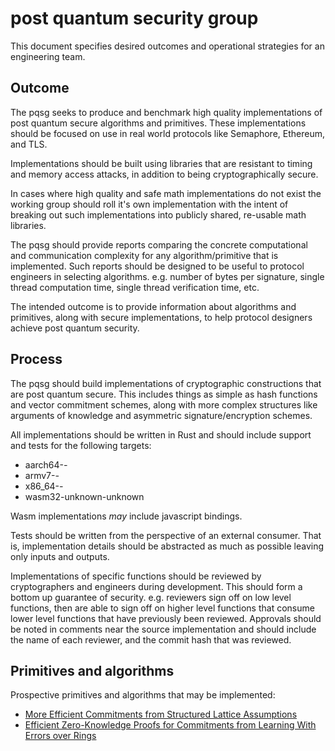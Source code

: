 # post quantum security group

This document specifies desired outcomes and operational strategies for an engineering team.

## Outcome

The pqsg seeks to produce and benchmark high quality implementations of post quantum secure algorithms and primitives. These implementations should be focused on use in real world protocols like Semaphore, Ethereum, and TLS.

Implementations should be built using libraries that are resistant to timing and memory access attacks, in addition to being cryptographically secure.

In cases where high quality and safe math implementations do not exist the working group should roll it's own implementation with the intent of breaking out such implementations into publicly shared, re-usable math libraries.

The pqsg should provide reports comparing the concrete computational and communication complexity for any algorithm/primitive that is implemented. Such reports should be designed to be useful to protocol engineers in selecting algorithms. e.g. number of bytes per signature, single thread computation time, single thread verification time, etc.

The intended outcome is to provide information about algorithms and primitives, along with secure implementations, to help protocol designers achieve post quantum security.

## Process

The pqsg should build implementations of cryptographic constructions that are post quantum secure. This includes things as simple as hash functions and vector commitment schemes, along with more complex structures like arguments of knowledge and asymmetric signature/encryption schemes.

All implementations should be written in Rust and should include support and tests for the following targets:
- aarch64-*-*
- armv7-*-*
- x86_64-*-*
- wasm32-unknown-unknown

Wasm implementations _may_ include javascript bindings.

Tests should be written from the perspective of an external consumer. That is, implementation details should be abstracted as much as possible leaving only inputs and outputs.

Implementations of specific functions should be reviewed by cryptographers and engineers during development. This should form a bottom up guarantee of security. e.g. reviewers sign off on low level functions, then are able to sign off on higher level functions that consume lower level functions that have previously been reviewed. Approvals should be noted in comments near the source implementation and should include the name of each reviewer, and the commit hash that was reviewed.

## Primitives and algorithms

Prospective primitives and algorithms that may be implemented:
- [More Efficient Commitments from Structured Lattice Assumptions](https://eprint.iacr.org/2016/997.pdf)
- [Efficient Zero-Knowledge Proofs for Commitments from Learning With Errors over Rings](https://eprint.iacr.org/2014/889.pdf)

